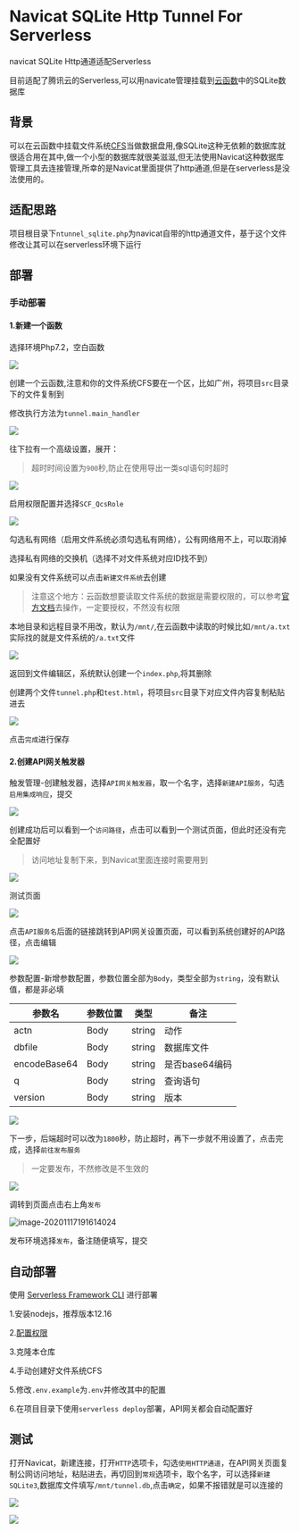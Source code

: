 # Navicat SQLite Http Tunnel For Serverless

navicat SQLite Http通道适配Serverless

目前适配了腾讯云的Serverless,可以用navicate管理挂载到[云函数](https://cloud.tencent.com/product/scf)中的SQLite数据库



## 背景

可以在云函数中挂载文件系统[CFS](https://cloud.tencent.com/product/cfs)当做数据盘用,像SQLite这种无依赖的数据库就很适合用在其中,做一个小型的数据库就很美滋滋,但无法使用Navicat这种数据库管理工具去连接管理,所幸的是Navicat里面提供了http通道,但是在serverless是没法使用的。

## 适配思路

项目根目录下`ntunnel_sqlite.php`为navicat自带的http通道文件，基于这个文件修改让其可以在serverless环境下运行

## 部署

### 手动部署

#### 1.新建一个函数

选择环境Php7.2，空白函数

![](https://cdn.jsdelivr.net/gh/cooldev-cn/cdn@latest/20201117183712.png)

创建一个云函数,注意和你的文件系统CFS要在一个区，比如广州，将项目`src`目录下的文件复制到

修改执行方法为`tunnel.main_handler`

![](https://cdn.jsdelivr.net/gh/cooldev-cn/cdn@latest/20201117183923.png)

往下拉有一个高级设置，展开：

>  超时时间设置为`900`秒,防止在使用导出一类sql语句时超时

![](https://cdn.jsdelivr.net/gh/cooldev-cn/cdn@latest/20201117184211.png)

启用权限配置并选择`SCF_QcsRole`

![](https://cdn.jsdelivr.net/gh/cooldev-cn/cdn@latest/20201117184342.png)

勾选私有网络（启用文件系统必须勾选私有网络），公有网络用不上，可以取消掉

选择私有网络的交换机（选择不对文件系统对应ID找不到）

如果没有文件系统可以点击`新建文件系统`去创建

> 注意这个地方：云函数想要读取文件系统的数据是需要权限的，可以参考[官方文档](https://cloud.tencent.com/document/product/583/46199)去操作，一定要授权，不然没有权限

本地目录和远程目录不用改，默认为`/mnt/`,在云函数中读取的时候比如`/mnt/a.txt`实际找的就是文件系统的`/a.txt`文件

![](https://cdn.jsdelivr.net/gh/cooldev-cn/cdn@latest/20201117184624.png)

返回到文件编辑区，系统默认创建一个`index.php`,将其删除

创建两个文件`tunnel.php`和`test.html`，将项目`src`目录下对应文件内容复制粘贴进去

![](https://cdn.jsdelivr.net/gh/cooldev-cn/cdn@latest/20201117185840.png)

点击`完成`进行保存

#### 2.创建API网关触发器

触发管理-创建触发器，选择`API网关触发器`，取一个名字，选择`新建API服务`，勾选`启用集成响应`，提交

![](https://cdn.jsdelivr.net/gh/cooldev-cn/cdn@latest/20201117190026.png)

创建成功后可以看到一个`访问路径`，点击可以看到一个测试页面，但此时还没有完全配置好

> 访问地址复制下来，到Navicat里面连接时需要用到

![](https://cdn.jsdelivr.net/gh/cooldev-cn/cdn@latest/20201117190528.png)

测试页面

![](https://cdn.jsdelivr.net/gh/cooldev-cn/cdn@latest/20201117190445.png)

点击`API服务名`后面的链接跳转到API网关设置页面，可以看到系统创建好的API路径，点击编辑

![](https://cdn.jsdelivr.net/gh/cooldev-cn/cdn@latest/20201117190640.png)

参数配置-新增参数配置，参数位置全部为`Body`，类型全部为`string`，没有默认值，都是非必填

| 参数名       | 参数位置 | 类型   | 备注           |
| ------------ | -------- | ------ | -------------- |
| actn         | Body     | string | 动作           |
| dbfile       | Body     | string | 数据库文件     |
| encodeBase64 | Body     | string | 是否base64编码 |
| q            | Body     | string | 查询语句       |
| version      | Body     | string | 版本           |

![](https://cdn.jsdelivr.net/gh/cooldev-cn/cdn@latest/20201117191115.png)

下一步，后端超时可以改为`1800`秒，防止超时，再下一步就不用设置了，点击完成，选择`前往发布服务`

> 一定要发布，不然修改是不生效的

![](https://cdn.jsdelivr.net/gh/cooldev-cn/cdn@latest/20201117191248.png)

调转到页面点击右上角`发布`

![image-20201117191614024](C:\Users\Administrator\AppData\Roaming\Typora\typora-user-images\image-20201117191614024.png)

发布环境选择`发布`，备注随便填写，提交

## 自动部署

使用 [Serverless Framework CLI](https://cloud.tencent.com/document/product/583/44750) 进行部署

1.安装nodejs，推荐版本12.16

2.[配置权限](https://cloud.tencent.com/document/product/583/44786)

3.克隆本仓库

4.手动创建好文件系统CFS

5.修改`.env.example`为`.env`并修改其中的配置

6.在项目目录下使用`serverless deploy`部署，API网关都会自动配置好

## 测试

打开Navicat，新建连接，打开`HTTP`选项卡，勾选`使用HTTP通道`，在API网关页面复制公网访问地址，粘贴进去，再切回到`常规`选项卡，取个名字，可以选择`新建SQLite3`,数据库文件填写`/mnt/tunnel.db`,点击`确定`，如果不报错就是可以连接的

![](https://cdn.jsdelivr.net/gh/cooldev-cn/cdn@latest/20201117192823.png)

![](https://cdn.jsdelivr.net/gh/cooldev-cn/cdn@latest/20201117192259.png)

